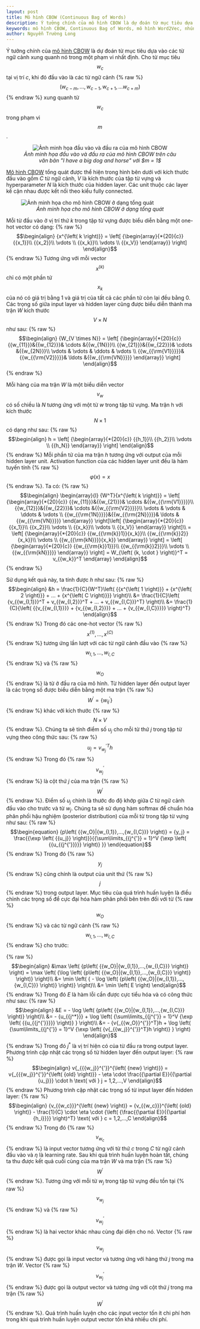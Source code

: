 ```yaml
---
layout: post
title: Mô hình CBOW (Continuous Bag of Words)
description: Ý tưởng chính của mô hình CBOW là dự đoán từ mục tiêu dựa vào các từ ngữ cảnh xung quanh nó trong một phạm vi nhất định.
keywords: mô hình CBOW, Continuous Bag of Words, mô hình Word2Vec, nhúng từ CBOW
author: Nguyễn Trường Long
---
```


Ý tưởng chính của [mô hình CBOW](https://nguyentruonglong.net/mo-hinh-cbow-continuous-bag-of-words.html) là dự đoán từ mục tiêu dựa vào các từ ngữ cảnh xung quanh nó trong một phạm vi nhất định. Cho từ mục tiêu $${w_c}$$ tại vị trí $c$, khi đó đầu vào là các từ ngữ cảnh {% raw %}$$\left( {{w_{c - m}},...,{w_{c - 1}},{w_{c + 1}},...{w_{c + m}}} \right)$${% endraw %} xung quanh từ $${w_c}$$ trong phạm vi $$m$$.

<figure class="image">
<center>
  <img src="https://nguyentruonglong.net/images/CBOWInputOutput.png" alt="Ảnh minh họa đầu vào và đầu ra của mô hình CBOW">
  <figcaption>
	  <i>Ảnh minh họa đầu vào và đầu ra của mô hình CBOW trên câu văn bản "I have a big dog and horse" với $m = 1$</i>
  </figcaption>
</center>
</figure>

[Mô hình CBOW](https://nguyentruonglong.net/mo-hinh-cbow-continuous-bag-of-words.html) tổng quát được thể hiện trong hình bên dưới với kích thước đầu vào gồm $C$ từ ngữ cảnh, $V$ là kích thước của tập từ vựng và hyperparameter $N$ là kích thước của hidden layer. Các unit thuộc các layer kế cận nhau được kết nối theo kiểu fully connected.

<figure class="image">
  <img src="https://nguyentruonglong.net/images/GeneralCBOW.png" alt="Ảnh minh họa cho mô hình CBOW ở dạng tổng quát">
  <figcaption><center><i>Ảnh minh họa cho mô hình CBOW ở dạng tổng quát</i></center></figcaption>
</figure>

Mỗi từ đầu vào ở vị trí thứ $k$ trong tập từ vựng được biểu diễn bằng một one-hot vector có dạng:
{% raw %}
$$\begin{align}
	{x^{\left( k \right)}} = \left[ {\begin{array}{*{20}{c}}
		{{x_1}}\\
		{{x_2}}\\
		\vdots \\
		{{x_k}}\\
		\vdots \\
		{{x_V}}
		\end{array}} \right]
\end{align}$$
{% endraw %}
Tương ứng với mỗi vector $${x^{\left( k \right)}}$$ chỉ có một phần tử $${x_k}$$ của nó có giá trị bằng 1 và giá trị của tất cả các phần tử còn lại đều bằng 0. Các trọng số giữa input layer và hidden layer cũng được biểu diễn thành ma trận $W$ kích thước $$V \times N$$ như sau:
{% raw %}
$$\begin{align}
	{W_{V \times N}} = \left[ {\begin{array}{*{20}{c}}
		{{w_{11}}}&{{w_{12}}}& \cdots &{{w_{1N}}}\\
		{{w_{21}}}&{{w_{22}}}& \cdots &{{w_{2N}}}\\
		\vdots & \vdots & \ddots & \vdots \\
		{{w_{{\rm{V1}}}}}&{{w_{{\rm{V2}}}}}& \ldots &{{w_{{\rm{VN}}}}}
		\end{array}} \right]
\end{align}$$
{% endraw %}

Mỗi hàng của ma trận $W$ là một biểu diễn vector $${v_w}$$ có số chiều là $N$ tương ứng với một từ $w$ trong tập từ vựng. Ma trận h với kích thước $$N \times 1$$ có dạng như sau:
{% raw %}
$$\begin{align}
h = \left[ {\begin{array}{*{20}{c}}
	{{h_1}}\\
	{{h_2}}\\
	\vdots \\
	{{h_N}}
	\end{array}} \right]
\end{align}$$
{% endraw %}
Mỗi phần tử của ma trận $h$ tương ứng với output của mỗi hidden layer unit. Activation function của các hidden layer unit đều là hàm tuyến tính {% raw %}$$\varphi \left( x \right) = x$${% endraw %}. Ta có:
{% raw %}
$$\begin{align}
	\begin{array}{l}
	{W^T}{x^{\left( k \right)}} = \left[ {\begin{array}{*{20}{c}}
		{{w_{11}}}&{{w_{21}}}& \cdots &{{w_{{\rm{V1}}}}}\\
		{{w_{12}}}&{{w_{22}}}& \cdots &{{w_{{\rm{V2}}}}}\\
		\vdots & \vdots & \ddots & \vdots \\
		{{w_{{\rm{1N}}}}}&{{w_{{\rm{2N}}}}}& \ldots &{{w_{{\rm{VN}}}}}
		\end{array}} \right]\left[ {\begin{array}{*{20}{c}}
		{{x_1}}\\
		{{x_2}}\\
		\vdots \\
		{{x_k}}\\
		\vdots \\
		{{x_V}}
		\end{array}} \right]\\
	= \left[ {\begin{array}{*{20}{c}}
		{{w_{{\rm{k}}1}}{x_k}}\\
		{{w_{{\rm{k}}2}}{x_k}}\\
		\vdots \\
		{{w_{{\rm{kN}}}}{x_k}}
		\end{array}} \right] = \left[ {\begin{array}{*{20}{c}}
		{{w_{{\rm{k}}1}}}\\
		{{w_{{\rm{k}}2}}}\\
		\vdots \\
		{{w_{{\rm{kN}}}}}
		\end{array}} \right] = W_{\left( {k, \cdot } \right)}^T = v_{{w_k}}^T
	\end{array}
\end{align}$$
{% endraw %}

Sử dụng kết quả này, ta tính được $h$ như sau:
{% raw %}
$$\begin{align}
&h = \frac{1}{C}{W^T}\left( {{x^{\left( 1 \right)}} + {x^{\left( 2 \right)}} + ... + {x^{\left( C \right)}}} \right)\\
&= \frac{1}{C}\left( {v_{{w_{I,1}}}^T + v_{{w_{I,2}}}^T + ... + v_{{w_{I,C}}}^T} \right)\\
&= \frac{1}{C}{\left( {{v_{{w_{I,1}}}} + {v_{{w_{I,2}}}} + ... + {v_{{w_{I,C}}}}} \right)^T}
\end{align}$$
{% endraw %}
Trong đó các one-hot vector {% raw %}$${x^{\left( 1 \right)}},...,{x^{\left( C \right)}}$${% endraw %} tương ứng lần lượt với các từ ngữ cảnh đầu vào {% raw %}$${{w_{I,1}},...,{w_{I,C}}}$${% endraw %} và {% raw %}$${{w_O}}$${% endraw %} là từ ở đầu ra của mô hình. Từ hidden layer đến  output layer là các trọng số được biểu diễn bằng một ma trận {% raw %}$${W^{'}} = \left\{ {w_{ij}^{'}} \right\}$${% endraw %} khác với kích thước {% raw %}$$N \times V$${% endraw %}. Chúng ta sẽ tính điểm số ${u_j}$ cho mỗi từ thứ $j$ trong tập từ vựng theo công thức sau:
{% raw %}
$$\begin{equation}
{u_j} = v{_{{w_j}}^{'}}^{T}h
\end{equation}$$
{% endraw %}
Trong đó {% raw %}$$v_{{w_j}}^{'}$${% endraw %} là cột thứ $j$ của ma trận {% raw %}$${W^{'}}$${% endraw %}. Điểm số ${u_j}$ chính là thước đo độ khớp giữa $C$ từ ngữ cảnh đầu vào cho trước và từ ${w_j}$. Chúng ta sẽ sử dụng hàm softmax để chuẩn hóa phân phối hậu nghiệm (posterior distribution) của mỗi từ trong tập từ vựng như sau:
{% raw %}
$$\begin{equation}
{p\left( {{w_O}|{w_{I,1}},...,{w_{I,C}}} \right)} = {y_j} = \frac{{\exp \left( {{u_j}} \right)}}{{\sum\limits_{{j^{'}} = 1}^V {\exp \left( {{u_{{j^{'}}}}} \right)} }}
\end{equation}$$
{% endraw %}
Trong đó {% raw %}$${y_j}$${% endraw %} cũng chính là output của unit thứ {% raw %}$$j$${% endraw %} trong output layer. Mục tiêu của quá trình huấn luyện là điều chỉnh các trọng số để cực đại hóa hàm phân phối bên trên đối với từ {% raw %}$${w_O}$${% endraw %} và các từ ngữ cảnh {% raw %}$${w_{I,1}},...,{w_{I,C}}$${% endraw %} cho trước:

{% raw %}
$$\begin{align}
	&\max \left( {p\left( {{w_O}|{w_{I,1}},...,{w_{I,C}}} \right)} \right) = \max \left( {\log \left( {p\left( {{w_O}|{w_{I,1}},...,{w_{I,C}}} \right)} \right)} \right)\\
	&= \min \left( { - \log \left( {p\left( {{w_O}|{w_{I,1}},...,{w_{I,C}}} \right)} \right)} \right)\\
	&= \min \left( E \right)
\end{align}$$
{% endraw %}
Trong đó $E$ là hàm lỗi cần được cực tiểu hóa và có công thức như sau:
{% raw %}
$$\begin{align}
&E =  - \log \left( {p\left( {{w_O}|{w_{I,1}},...,{w_{I,C}}} \right)} \right)\\
  &=  - {u_{{j^*}}} + \log \left( {\sum\limits_{{j^{'}} = 1}^V {\exp \left( {{u_{{j^{'}}}}} \right)} } \right)\\
  &=  - {v{_{{w_O}}^{'}}^T}h + \log \left( {\sum\limits_{{j^{'}} = 1}^V {\exp \left( {v{_{{w_j}}^{'}}^T}h \right)} } \right)
\end{align}$$
{% endraw %}
Trong đó ${j^*}$ là vị trí hiện có của từ đầu ra trong output layer. Phương trình cập nhật các trọng số từ hidden layer đến output layer:
{% raw %}
$$\begin{align}
v{_{{{w_j}}^{'}}^{\left( {new} \right)}} = v{_{{{w_j}}^{'}}^{\left( {old} \right)}} - \eta  \cdot \frac{{\partial E}}{{\partial {u_j}}} \cdot h \text{  với  } j = 1,2,...,V
\end{align}$$
{% endraw %}
Phương trình cập nhật các trọng số từ input layer đến hidden layer:
{% raw %}
$$\begin{align}
{v_{{w_c}}}^{\left( {new} \right)} = {v_{{w_c}}}^{\left( {old} \right)} - \frac{1}{C} \cdot \eta \cdot {\left( {\frac{{\partial E}}{{\partial {h_i}}}} \right)^T} \text{  với  } c = 1,2,...,C
\end{align}$$
{% endraw %}
Trong đó {% raw %}$${v_{{w_c}}}$${% endraw %} là input vector tương ứng với từ thứ $c$ trong $C$ từ ngữ cảnh đầu vào và $\eta$ là learning rate.
Sau khi quá trình huấn luyện hoàn tất, chúng ta thu được kết quả cuối cùng của ma trận $W$ và ma trận {% raw %}$$W^{'}$${% endraw %}. Tương ứng với mỗi từ ${w_j}$ trong tập từ vựng đều tồn tại {% raw %}$$v_{{w_j}}$${% endraw %} và {% raw %}$$v_{{w_j}}^{'}$${% endraw %} là hai vector khác nhau cùng đại diện cho nó. Vector {% raw %}$$v_{{w_j}}$${% endraw %} được gọi là input vector và tương ứng với hàng thứ $j$ trong ma trận $W$. Vector {% raw %}$$v_{{w_j}}^{'}$${% endraw %} được gọi là output vector và tương ứng với cột thứ $j$ trong ma trận {% raw %}$$W^{'}$${% endraw %}. Quá trình huấn luyện cho các input vector tốn ít chi phí hơn trong khi quá trình huấn luyện output vector tốn khá nhiều chi phí.
